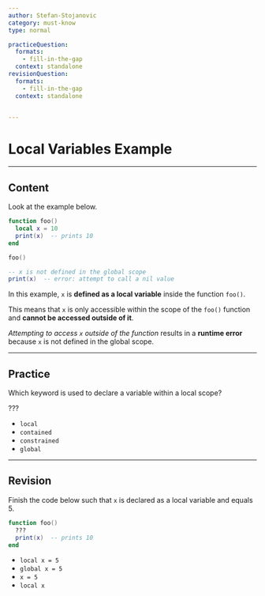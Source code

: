 ```yaml
---
author: Stefan-Stojanovic
category: must-know
type: normal

practiceQuestion:
  formats:
    - fill-in-the-gap
  context: standalone
revisionQuestion:
  formats:
    - fill-in-the-gap
  context: standalone


---
```


# Local Variables Example

---

## Content

Look at the example below.

```lua
function foo()
  local x = 10
  print(x)  -- prints 10
end

foo()

-- x is not defined in the global scope
print(x)  -- error: attempt to call a nil value
```

In this example, `x` is **defined as a local variable** inside the function `foo()`. 

This means that `x` is only accessible within the scope of the `foo()` function and **cannot be accessed outside of it**. 

*Attempting to access `x` outside of the function* results in a **runtime error** because `x` is not defined in the global scope.

---

## Practice

Which keyword is used to declare a variable within a local scope?

???

- `local`
- `contained`
- `constrained`
- `global`


---

## Revision

Finish the code below such that `x` is declared as a local variable and equals 5.
```lua
function foo()
  ???
  print(x)  -- prints 10
end
```

- `local x = 5`
- `global x = 5`
- `x = 5`
- `local x`
